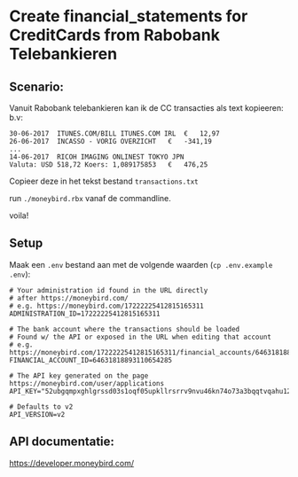 # Create financial_statements for CreditCards from Rabobank Telebankieren

## Scenario:

Vanuit Rabobank telebankieren kan ik de CC transacties als text kopieeren: b.v:

    30-06-2017	ITUNES.COM/BILL ITUNES.COM IRL	€	12,97	 
    26-06-2017	INCASSO - VORIG OVERZICHT	€	-341,19	 
    ...
    14-06-2017	RICOH IMAGING ONLINEST TOKYO JPN
    Valuta: USD 518,72 Koers: 1,089175853	€	476,25

Copieer deze in het tekst bestand `transactions.txt`

run `./moneybird.rbx` vanaf de commandline.

voila!

## Setup

Maak een `.env` bestand aan met de volgende waarden (`cp .env.example .env`):

    # Your administration id found in the URL directly
    # after https://moneybird.com/
    # e.g. https://moneybird.com/17222225412815165311
    ADMINISTRATION_ID=17222225412815165311

    # The bank account where the transactions should be loaded
    # Found w/ the API or exposed in the URL when editing that account
    # e.g. https://moneybird.com/17222225412815165311/financial_accounts/64631818893110654285/edit
    FINANCIAL_ACCOUNT_ID=64631818893110654285

    # The API key generated on the page https://moneybird.com/user/applications
    API_KEY="52ubgqmpxghlgrssd03s1oqf05upkllrsrrv9nvu46kn74o73a3bqqtvqahu1231"

    # Defaults to v2
    API_VERSION=v2

## API documentatie:

https://developer.moneybird.com/
